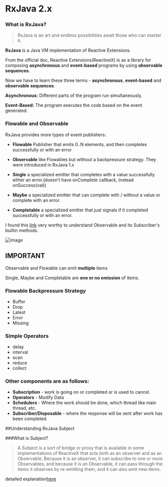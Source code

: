 # RxJava 2.x

### What is RxJava?
 > RxJava is an art and endless possibilities await those who can master it.
 
 **RxJava** is a Java VM implementation of Reactive Extensions.
 
 From the official doc, Reactive Extensions(ReactiveX) is as a library for composing **asynchronous** and **event-based** programs by using **observable sequences**.
 
 Now we have to learn these three terms - **asynchronous**, **event-based** and **observable sequences**.
 
 **Asynchronous:** Different parts of the program run simultaneously.
 
 **Event-Based:** The program executes the code based on the event generated.
 
 
 ### Flowable and Observable
 
 RxJava provides more types of event publishers:
 
 - **Flowable** Publisher that emits 0..N elements, and then completes successfully or with an error
 
 - **Observable** like Flowables but without a backpressure strategy. They were introduced in RxJava 1.x
 
 - **Single** a specialized emitter that completes with a value successfully either an error.(doesn't have onComplete callback, instead onSuccess(val))
 
 - **Maybe** a specialized emitter that can complete with / without a value or complete with an error.
 
 - **Completable** a specialized emitter that just signals if it completed successfully or with an error.
 
 I found this [link](https://tomstechnicalblog.blogspot.com/2015_10_01_archive.html) very worthy to understand Observable and its Subscriber's builtin methods.
 
 ![image](https://github.com/anjandebnath/RxJavaTutorial/blob/master/images/animation_1.gif)
 
 
 ## IMPORTANT
 Observable and Flowable can emit **multiple** items
 
 Single, Maybe and Completable are **one or no emission** of items.
 
 ### Flowable Backpressure Strategy
 -  Buffer
 -  Drop
 -  Latest
 -  Error
 -  Missing
 
 ### Simple Operators
 - delay
 - interval
 - scan
 - reduce
 - collect
 
 ### Other components are as follows:
 
 - **Subscription** - work is going on or completed or is used to cancel.
 - **Operators** - Modify Data
 - **Schedulers** - Where the work should be done, which thread like main thread, etc.
 - **Subscriber/Disposable** - where the response will be sent after work has been completed.
 
 ##Understanding RxJava Subject
 
 ###What is Subject?
  > A Subject is a sort of bridge or proxy that is available in some implementations of ReactiveX that acts both as an observer and as an Observable. Because it is an observer, it can subscribe to one or more Observables, and because it is an Observable, it can pass through the items it observes by re-emitting them, and it can also emit new items.
  
  detailed explanation[here](https://mindorks.com/course/learn-rxjava/chapter/id/4/page/id/15)
